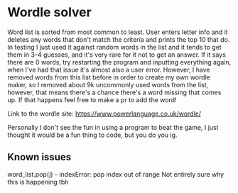 # Wordle solver
Word list is sorted from most common to least.  User enters letter info and it deletes any words that don't match the criteria and prints the top 10 that do.  In testing I just used it against random words in the list and it tends to get them in 3-4 guesses, and it's very rare for it not to get an answer.  If it says there are 0 words, try restarting the program and inputting everything again, when I've had that issue it's almost also a user error.  However, I have removed words from this list before in order to create my own wordle maker, so I removed about 9k uncommonly used words from the list, however, that means there's a chance there's a word missing that comes up.  If that happens feel free to make a pr to add the word!

Link to the wordle site: https://www.powerlanguage.co.uk/wordle/

Personally I don't see the fun in using a program to beat the game, I just thought it would be a fun thing to code, but you do you ig.

## Known issues
word_list.pop(j) - indexError: pop index out of range
Not entirely sure why this is happening tbh
